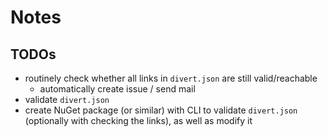 # Notes

## TODOs

- routinely check whether all links in `divert.json` are still valid/reachable
  - automatically create issue / send mail
- validate `divert.json`
- create NuGet package (or similar) with CLI to validate `divert.json` (optionally with checking the links), as well as modify it
